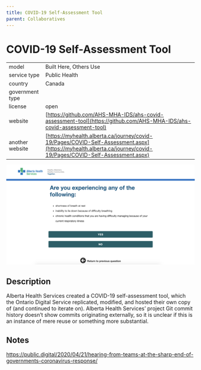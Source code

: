 ```yaml
---
title: COVID-19 Self-Assessment Tool
parent: Collaboratives
---
```


# COVID-19 Self-Assessment Tool

|                   |                                          |
|:------------------|:-----------------------------------------|
| model             | Built Here, Others Use
| service type      | Public Health
| country           | Canada
| government type   | 
| license           | open
| website           | [https://github.com/AHS-MHA-IDS/ahs-covid-assessment-tool](https://github.com/AHS-MHA-IDS/ahs-covid-assessment-tool)
| another website   | [https://myhealth.alberta.ca/journey/covid-19/Pages/COVID-Self-Assessment.aspx](https://myhealth.alberta.ca/journey/covid-19/Pages/COVID-Self-Assessment.aspx)

![COVID-19 self-assessment tool screenshot](images/covid19selfassessment.png)

## Description
Alberta Health Services created a COVID-19 self-assessment tool, which the Ontario Digital Service replicated, modified, and hosted their own copy of (and continued to iterate on). Alberta Health Services’ project Git commit history doesn’t show commits originating externally, so it is unclear if this is an instance of mere reuse or something more substantial.

## Notes
https://public.digital/2020/04/21/hearing-from-teams-at-the-sharp-end-of-governments-coronavirus-response/
